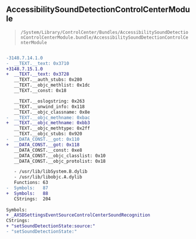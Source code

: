 ## AccessibilitySoundDetectionControlCenterModule

> `/System/Library/ControlCenter/Bundles/AccessibilitySoundDetectionControlCenterModule.bundle/AccessibilitySoundDetectionControlCenterModule`

```diff

-3148.7.14.1.0
-  __TEXT.__text: 0x3710
+3148.7.15.1.0
+  __TEXT.__text: 0x3728
   __TEXT.__auth_stubs: 0x280
   __TEXT.__objc_methlist: 0x1dc
   __TEXT.__const: 0x18

   __TEXT.__oslogstring: 0x263
   __TEXT.__unwind_info: 0x118
   __TEXT.__objc_classname: 0x8e
-  __TEXT.__objc_methname: 0xbac
+  __TEXT.__objc_methname: 0xbb3
   __TEXT.__objc_methtype: 0x2ff
   __TEXT.__objc_stubs: 0x920
-  __DATA_CONST.__got: 0x110
+  __DATA_CONST.__got: 0x118
   __DATA_CONST.__const: 0xe8
   __DATA_CONST.__objc_classlist: 0x10
   __DATA_CONST.__objc_protolist: 0x18

   - /usr/lib/libSystem.B.dylib
   - /usr/lib/libobjc.A.dylib
   Functions: 63
-  Symbols:   87
+  Symbols:   88
   CStrings:  204
 
Symbols:
+ _AXSDSettingsEventSourceControlCenterSoundRecognition
CStrings:
+ "setSoundDetectionState:source:"
- "setSoundDetectionState:"

```

